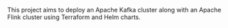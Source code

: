 This project aims to deploy an Apache Kafka cluster along with an Apache Flink cluster using Terraform and Helm charts.
